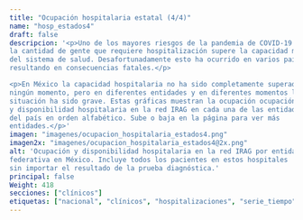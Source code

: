 ```yaml
---
title: "Ocupación hospitalaria estatal (4/4)"
name: "hosp_estados4"
draft: false
descripcion: '<p>Uno de los mayores riesgos de la pandemia de COVID-19 es que
la cantidad de gente que requiere hospitalización supere la capacidad material
del sistema de salud. Desafortunadamente esto ha ocurrido en varios países
resultando en consecuencias fatales.</p>

<p>En México la capacidad hospitalaria no ha sido completamente superada en
ningún momento, pero en diferentes entidades y en diferentes momentos la
situación ha sido grave. Estas gráficas muestran la ocupación ocupación
y disponibilidad hospitalaria en la red IRAG en cada una de las entidades
del país en orden alfabético. Sube o baja en la página para ver más
entidades.</p>'
imagen: "imagenes/ocupacion_hospitalaria_estados4.png"
imagen2x: "imagenes/ocupacion_hospitalaria_estados4@2x.png"
alt: 'Ocupación y disponibilidad hospitalaria en la red IRAG por entidad
federativa en México. Incluye todos los pacientes en estos hospitales
sin importar el resultado de la prueba diagnóstica.'
principal: false
Weight: 418
secciones: ["clínicos"]
etiquetas: ["nacional", "clínicos", "hospitalizaciones", "serie_tiempo", "estados"]
---
```

